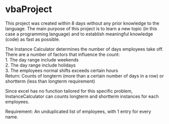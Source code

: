 # vbaProject
This project was created within 8 days without any prior knowledge to the language. The main purpose of this project is to learn a new topic (in this case a programming language) and to establish meaningful knowledge (code) as fast as possible.                                        
                        
The Instance Calculator determines the number of days employees take off. There are a number of factors that influence the count:        
    1. The day range include weekends  
    2. The day range include holidays                      
    3. The employees normal shifts exceeds certain hours    
Return: Counts of longterm (more than a certain number of days in a row) or shortterm (less than longterm requirement)  
            
Since excel has no function tailored for this specific problem, InstanceCalculator can counts longterm and shortterm instances for each employees.        
   
Requirement: An unduplicated list of employees, with 1 entry for every name.    
  
  
